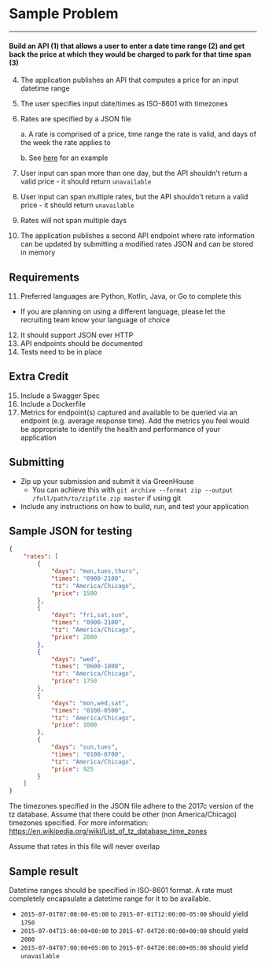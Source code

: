 # **Sample Problem**

------------

#### Build an API (1) that allows a user to enter a date time range (2) and get back the price at which they would be charged to park for that time span (3)

4. The application publishes an API that computes a price for an input datetime range
5. The user specifies input date/times as ISO-8601 with timezones
6. Rates are specified by a JSON file

    a. A rate is comprised of a price, time range the rate is valid, and days of the week the rate applies to

    b. See [here](#sample-json-for-testing) for an example

7. User input can span more than one day, but the API shouldn't return a valid price  - it should return `unavailable`
8. User input can span multiple rates, but the API shouldn't return a valid price - it should return `unavailable`
9. Rates will not span multiple days
10. The application publishes a second API endpoint where rate information can be updated by submitting a modified rates JSON and can be stored in memory

## Requirements

11. Preferred languages are Python, Kotlin, Java, or Go to complete this
  * If you are planning on using a different language, please let the recruiting team know your language of choice
12. It should support JSON over HTTP
13. API endpoints should be documented
14. Tests need to be in place

## Extra Credit

15. Include a Swagger Spec
16. Include a Dockerfile
17. Metrics for endpoint(s) captured and available to be queried via an endpoint (e.g. average response time). Add the metrics you feel would be appropriate to identify the health and performance of your application

## Submitting

* Zip up your submission and submit it via GreenHouse
  * You can achieve this with `git archive --format zip --output /full/path/to/zipfile.zip master` if using git
* Include any instructions on how to build, run, and test your application

## Sample JSON for testing
```json
{
    "rates": [
        {
            "days": "mon,tues,thurs",
            "times": "0900-2100",
            "tz": "America/Chicago",
            "price": 1500
        },
        {
            "days": "fri,sat,sun",
            "times": "0900-2100",
            "tz": "America/Chicago",
            "price": 2000
        },
        {
            "days": "wed",
            "times": "0600-1800",
            "tz": "America/Chicago",
            "price": 1750
        },
        {
            "days": "mon,wed,sat",
            "times": "0100-0500",
            "tz": "America/Chicago",
            "price": 1000
        },
        {
            "days": "sun,tues",
            "times": "0100-0700",
            "tz": "America/Chicago",
            "price": 925
        }
    ]
}

```
The timezones specified in the JSON file adhere to the 2017c version of the tz database. Assume that there could be other (non America/Chicago) timezones specified. For more information: https://en.wikipedia.org/wiki/List_of_tz_database_time_zones

Assume that rates in this file will never overlap

## Sample result
Datetime ranges should be specified in ISO-8601 format.  A rate must completely encapsulate a datetime range for it to be available.


* `2015-07-01T07:00:00-05:00` to `2015-07-01T12:00:00-05:00` should yield `1750`
* `2015-07-04T15:00:00+00:00` to `2015-07-04T20:00:00+00:00` should yield `2000`
* `2015-07-04T07:00:00+05:00` to `2015-07-04T20:00:00+05:00` should yield `unavailable`